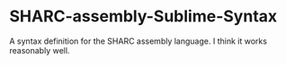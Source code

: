 SHARC-assembly-Sublime-Syntax
=============================

A syntax definition for the SHARC assembly language. I think it works reasonably well.
